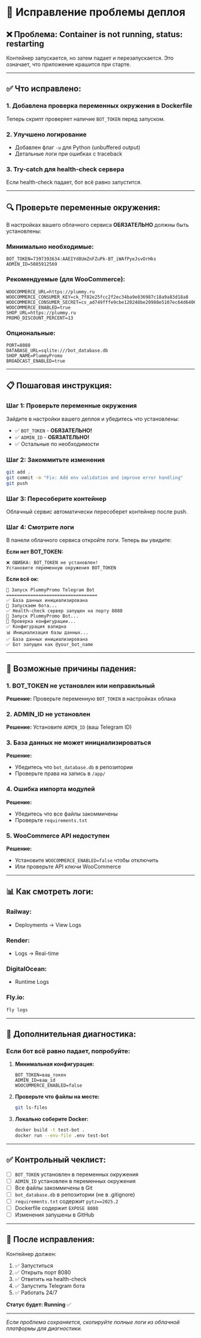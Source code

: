# 🔧 Исправление проблемы деплоя

## ❌ Проблема: Container is not running, status: restarting

Контейнер запускается, но затем падает и перезапускается. Это означает, что приложение крашится при старте.

---

## ✅ Что исправлено:

### 1. **Добавлена проверка переменных окружения в Dockerfile**
Теперь скрипт проверяет наличие `BOT_TOKEN` перед запуском.

### 2. **Улучшено логирование**
- Добавлен флаг `-u` для Python (unbuffered output)
- Детальные логи при ошибках с traceback

### 3. **Try-catch для health-check сервера**
Если health-check падает, бот всё равно запустится.

---

## 🔍 Проверьте переменные окружения:

В настройках вашего облачного сервиса **ОБЯЗАТЕЛЬНО** должны быть установлены:

### Минимально необходимые:
```env
BOT_TOKEN=7397393634:AAEIYd8UmZnFZuPk-BT_iWAfPyeJsvOrHks
ADMIN_ID=5085912569
```

### Рекомендуемые (для WooCommerce):
```env
WOOCOMMERCE_URL=https://plummy.ru
WOOCOMMERCE_CONSUMER_KEY=ck_7f82e25fcc2f2ec34ba9e836987c18a9a83d18a8
WOOCOMMERCE_CONSUMER_SECRET=cs_ad749fffe9cbe120248be20988e5107ec64d6406
WOOCOMMERCE_ENABLED=true
SHOP_URL=https://plummy.ru
PROMO_DISCOUNT_PERCENT=13
```

### Опциональные:
```env
PORT=8080
DATABASE_URL=sqlite:///bot_database.db
SHOP_NAME=PlummyPromo
BROADCAST_ENABLED=true
```

---

## 📋 Пошаговая инструкция:

### Шаг 1: Проверьте переменные окружения

Зайдите в настройки вашего деплоя и убедитесь что установлены:
- ✅ `BOT_TOKEN` - **ОБЯЗАТЕЛЬНО!**
- ✅ `ADMIN_ID` - **ОБЯЗАТЕЛЬНО!**
- ✅ Остальные по необходимости

### Шаг 2: Закоммитьте изменения

```bash
git add .
git commit -m "Fix: Add env validation and improve error handling"
git push
```

### Шаг 3: Пересоберите контейнер

Облачный сервис автоматически пересоберет контейнер после push.

### Шаг 4: Смотрите логи

В панели облачного сервиса откройте логи. Теперь вы увидите:

**Если нет BOT_TOKEN:**
```
❌ ОШИБКА: BOT_TOKEN не установлен!
Установите переменную окружения BOT_TOKEN
```

**Если всё ок:**
```
🎉 Запуск PlummyPromo Telegram Bot
==================================
✅ База данных инициализирована
🚀 Запускаем бота...
✅ Health-check сервер запущен на порту 8080
🚀 Запуск PlummyPromo Bot...
🔧 Проверка конфигурации...
✅ Конфигурация валидна
📊 Инициализация базы данных...
✅ База данных инициализирована
✅ Бот запущен как @your_bot_name
```

---

## 🐛 Возможные причины падения:

### 1. **BOT_TOKEN не установлен или неправильный**
**Решение:** Проверьте переменную `BOT_TOKEN` в настройках облака

### 2. **ADMIN_ID не установлен**
**Решение:** Установите `ADMIN_ID` (ваш Telegram ID)

### 3. **База данных не может инициализироваться**
**Решение:** 
- Убедитесь что `bot_database.db` в репозитории
- Проверьте права на запись в `/app/`

### 4. **Ошибка импорта модулей**
**Решение:** 
- Убедитесь что все файлы закоммичены
- Проверьте `requirements.txt`

### 5. **WooCommerce API недоступен**
**Решение:** 
- Установите `WOOCOMMERCE_ENABLED=false` чтобы отключить
- Или проверьте API ключи WooCommerce

---

## 📊 Как смотреть логи:

### Railway:
- Deployments → View Logs

### Render:
- Logs → Real-time

### DigitalOcean:
- Runtime Logs

### Fly.io:
```bash
fly logs
```

---

## 🔧 Дополнительная диагностика:

### Если бот всё равно падает, попробуйте:

1. **Минимальная конфигурация:**
   ```env
   BOT_TOKEN=ваш_токен
   ADMIN_ID=ваш_id
   WOOCOMMERCE_ENABLED=false
   ```

2. **Проверьте что файлы на месте:**
   ```bash
   git ls-files
   ```

3. **Локально соберите Docker:**
   ```bash
   docker build -t test-bot .
   docker run --env-file .env test-bot
   ```

---

## ✅ Контрольный чеклист:

- [ ] `BOT_TOKEN` установлен в переменных окружения
- [ ] `ADMIN_ID` установлен в переменных окружения
- [ ] Все файлы закоммичены в Git
- [ ] `bot_database.db` в репозитории (не в .gitignore)
- [ ] `requirements.txt` содержит `pytz==2025.2`
- [ ] Dockerfile содержит `EXPOSE 8080`
- [ ] Изменения запушены в GitHub

---

## 🚀 После исправления:

Контейнер должен:
1. ✅ Запуститься
2. ✅ Открыть порт 8080
3. ✅ Ответить на health-check
4. ✅ Запустить Telegram бота
5. ✅ Работать 24/7

**Статус будет: Running** ✅

---

*Если проблема сохраняется, скопируйте полные логи из облачной платформы для диагностики.*

